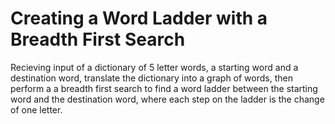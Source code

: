 # Creating a Word Ladder with a Breadth First Search

Recieving input of a dictionary of 5 letter words, a starting word and a destination word, translate the dictionary 
into a graph of words, then perform a a breadth first search to find a word ladder between the starting word and the destination word, where each step on the ladder is the change of one letter.
